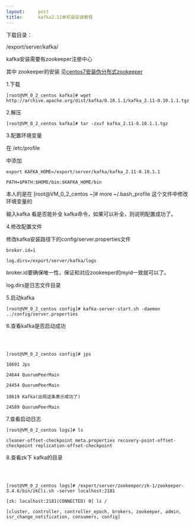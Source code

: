 ```yaml
---
layout:     post
title:      kafka2.11单机版安装教程
---
```

<div id="article_content" class="article_content clearfix csdn-tracking-statistics" data-pid="blog" data-mod="popu_307" data-dsm="post">
								            <link rel="stylesheet" href="https://csdnimg.cn/release/phoenix/template/css/ck_htmledit_views-f76675cdea.css">
						<div class="htmledit_views" id="content_views">
                <p>下载目录：</p>

<p>/export/server/kafka/</p>

<p>kafka安装需要有zookeeper注册中心</p>

<p>其中 zookeeper的安装 见<a href="https://blog.csdn.net/anyeshenshang1/article/details/80856150" rel="nofollow">centos7安装伪分布式zookeeper</a></p>

<p>1.下载</p>

<pre class="has">
<code>[root@VM_0_2_centos kafka]# wget http://archive.apache.org/dist/kafka/0.10.1.1/kafka_2.11-0.10.1.1.tgz</code></pre>

<p>2.解压</p>

<pre class="has">
<code>[root@VM_0_2_centos kafka]# tar -zxvf kafka_2.11-0.10.1.1.tgz</code></pre>

<p>3.配置环境变量</p>

<p>在 /etc/profile</p>

<p>中添加</p>

<pre class="has">
<code>export KAFKA_HOME=/export/server/kafka/kafka_2.11-0.10.1.1

PATH=$PATH:$HOME/bin:$KAFKA_HOME/bin</code></pre>

<p>本人的是在 [root@VM_0_2_centos ~]# more ~/.bash_profile 这个文件中修改环境变量的</p>

<p>输入kafka 看是否能补全 kafka命令，如果可以补全，则说明配置成功了。</p>

<p>4.修改配置文件</p>

<p>修改kafka安装路径下的config/server.properties文件</p>

<pre class="has">
<code>broker.id=1

log.dirs=/export/server/kafka/logs</code></pre>

<p>broker.id要确保唯一性，保证和对应zookeeper的myid一致就可以了。</p>

<p>log.dirs是日志文件目录</p>

<p>5.启动kafka</p>

<pre class="has">
<code>[root@VM_0_2_centos config]# kafka-server-start.sh -daemon ../config/server.properties</code></pre>

<p>6.查看kafka是否启动成功</p>

<pre>

 </pre>

<pre class="has">
<code>[root@VM_0_2_centos config]# jps

18691 Jps

24644 QuorumPeerMain

24454 QuorumPeerMain

18619 Kafka(出现这条表示成功了)

24589 QuorumPeerMain</code></pre>

<p>7.查看启动日志</p>

<pre class="has">
<code>[root@VM_0_2_centos logs]# ls

cleaner-offset-checkpoint meta.properties recovery-point-offset-checkpoint replication-offset-checkpoint</code></pre>

<p>8.查看zk下 kafka的目录</p>

<pre>

 </pre>

<pre class="has">
<code>[root@VM_0_2_centos logs]# /export/server/zookeeper/zk-1/zookeeper-3.4.6/bin/zkCli.sh -server localhost:2181

[zk: localhost:2181(CONNECTED) 0] ls /

[cluster, controller, controller_epoch, brokers, zookeeper, admin, isr_change_notification, consumers, config]</code></pre>

<p><br>
 </p>

<p> </p>            </div>
                </div>